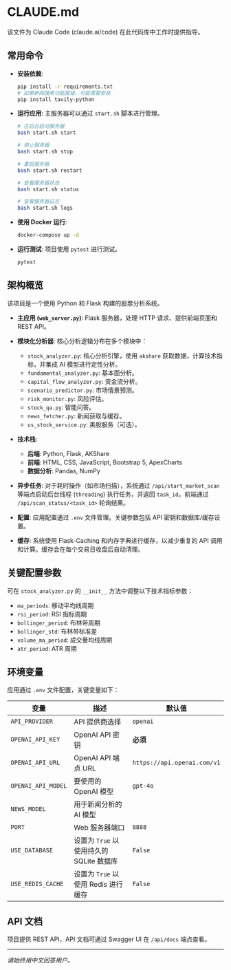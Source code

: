 # CLAUDE.md

该文件为 Claude Code (claude.ai/code) 在此代码库中工作时提供指导。

## 常用命令

- **安装依赖**:
  ```bash
  pip install -r requirements.txt
  # 如果新闻搜索功能报错，可能需要安装
  pip install tavily-python
  ```

- **运行应用**: 主服务器可以通过 `start.sh` 脚本进行管理。
  ```bash
  # 在后台启动服务器
  bash start.sh start

  # 停止服务器
  bash start.sh stop

  # 重启服务器
  bash start.sh restart

  # 查看服务器状态
  bash start.sh status

  # 查看服务器日志
  bash start.sh logs
  ```

- **使用 Docker 运行**:
  ```bash
  docker-compose up -d
  ```

- **运行测试**: 项目使用 `pytest` 进行测试。
  ```bash
  pytest
  ```

## 架构概览

该项目是一个使用 Python 和 Flask 构建的股票分析系统。

- **主应用 (`web_server.py`)**: Flask 服务器，处理 HTTP 请求、提供前端页面和 REST API。

- **模块化分析器**: 核心分析逻辑分布在多个模块中：
  - `stock_analyzer.py`: 核心分析引擎，使用 `akshare` 获取数据，计算技术指标，并集成 AI 模型进行定性分析。
  - `fundamental_analyzer.py`: 基本面分析。
  - `capital_flow_analyzer.py`: 资金流分析。
  - `scenario_predictor.py`: 市场情景预测。
  - `risk_monitor.py`: 风险评估。
  - `stock_qa.py`: 智能问答。
  - `news_fetcher.py`: 新闻获取与缓存。
  - `us_stock_service.py`: 美股服务（可选）。

- **技术栈**:
  - **后端**: Python, Flask, AKShare
  - **前端**: HTML, CSS, JavaScript, Bootstrap 5, ApexCharts
  - **数据分析**: Pandas, NumPy

- **异步任务**: 对于耗时操作（如市场扫描），系统通过 `/api/start_market_scan` 等端点启动后台线程 (`threading`) 执行任务，并返回 `task_id`。前端通过 `/api/scan_status/<task_id>` 轮询结果。

- **配置**: 应用配置通过 `.env` 文件管理。关键参数包括 API 密钥和数据库/缓存设置。

- **缓存**: 系统使用 Flask-Caching 和内存字典进行缓存，以减少重复的 API 调用和计算。缓存会在每个交易日收盘后自动清理。

## 关键配置参数

可在 `stock_analyzer.py` 的 `__init__` 方法中调整以下技术指标参数：

- `ma_periods`: 移动平均线周期
- `rsi_period`: RSI 指标周期
- `bollinger_period`: 布林带周期
- `bollinger_std`: 布林带标准差
- `volume_ma_period`: 成交量均线周期
- `atr_period`: ATR 周期

## 环境变量

应用通过 `.env` 文件配置，关键变量如下：

| 变量 | 描述 | 默认值 |
|---|---|---|
| `API_PROVIDER` | API 提供商选择 | `openai` |
| `OPENAI_API_KEY` | OpenAI API 密钥 | **必须** |
| `OPENAI_API_URL` | OpenAI API 端点 URL | `https://api.openai.com/v1` |
| `OPENAI_API_MODEL`| 要使用的 OpenAI 模型 | `gpt-4o` |
| `NEWS_MODEL` | 用于新闻分析的 AI 模型 | |
| `PORT` | Web 服务器端口 | `8888` |
| `USE_DATABASE` | 设置为 `True` 以使用持久的 SQLite 数据库 | `False` |
| `USE_REDIS_CACHE`| 设置为 `True` 以使用 Redis 进行缓存 | `False` |

## API 文档

项目提供 REST API，API 文档可通过 Swagger UI 在 `/api/docs` 端点查看。

---
*请始终用中文回答用户。*
